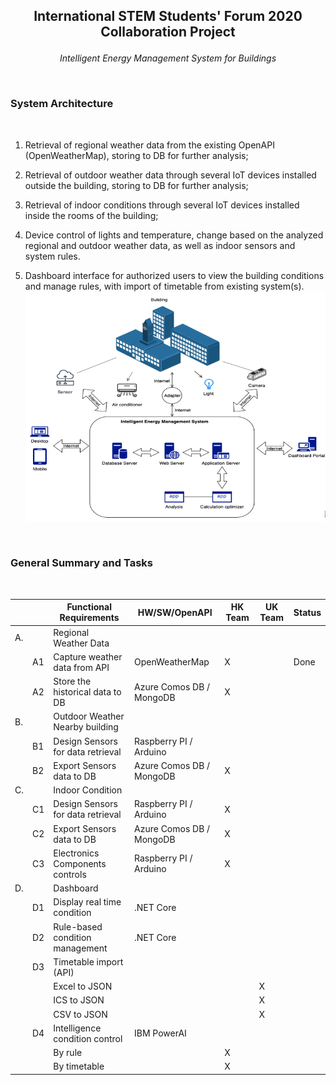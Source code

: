 ## <p align=center>International STEM Students' Forum 2020 Collaboration Project</p>
*<p align=center> Intelligent Energy Management System for Buildings </p>*

<p>&nbsp;</p>

### System Architecture

<p>&nbsp;</p>

1. Retrieval of regional weather data from the existing OpenAPI (OpenWeatherMap), storing to DB for further analysis;

2. Retrieval of outdoor weather data through several IoT devices installed outside the building, storing to DB for further analysis;

3. Retrieval of indoor conditions through several IoT devices installed inside the rooms of the building;

4. Device control of lights and temperature, change based on the analyzed regional and outdoor weather data, as well as indoor sensors and system rules.

5. Dashboard interface for authorized users to view the building conditions and manage rules, with import of timetable from existing system(s).
![ ](assets/images/systemdesign.png)
<p>&nbsp;</p>

### General Summary and Tasks

<p>&nbsp;</p>


|    |    | Functional Requirements           | HW/SW/OpenAPI            | HK Team | UK Team | Status   |
|----|----|-----------------------------------|--------------------------|---------|---------|----------|
| A. |    | Regional Weather Data             |                          |         |         |          |
|    | A1 | Capture weather data from API     | OpenWeatherMap           |    X    |         |  Done    |
|    | A2 | Store the historical data to DB   | Azure Comos DB / MongoDB |    X    |         |          |
| B. |    | Outdoor Weather Nearby building   |                          |         |         |          |
|    | B1 | Design Sensors for data retrieval | Raspberry PI / Arduino   |         |         |          |
|    | B2 | Export Sensors data to DB         | Azure Comos DB / MongoDB |    X    |         |          |
| C. |    | Indoor Condition                  |                          |         |         |          |
|    | C1 | Design Sensors for data retrieval | Raspberry PI / Arduino   |    X    |         |          |
|    | C2 | Export Sensors data to DB         | Azure Comos DB / MongoDB |    X    |         |          |
|    | C3 | Electronics Components controls   | Raspberry PI / Arduino   |    X    |         |          |
| D. |    | Dashboard                         |                          |         |         |          |
|    | D1 | Display real time condition       | .NET Core                |         |         |          |
|    | D2 | Rule-based condition management   | .NET Core                |         |         |          |
|    | D3 | Timetable import (API)            |                          |         |         |          |
|    |    |           Excel to JSON           |                          |         |    X    |          |
|    |    |            ICS to JSON            |                          |         |    X    |          |
|    |    |            CSV to JSON            |                          |         |    X    |          |
|    | D4 | Intelligence condition control    | IBM PowerAI              |         |         |          |
|    |    |              By rule              |                          |    X    |         |          |
|    |    |            By timetable           |                          |    X    |         |          |
